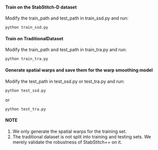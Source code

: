 #### Train on the StabStitch-D dataset
Modify the train_path and test_path in train_ssd.py and run:
```
python train_ssd.py
```
#### Train on TraditionalDataset
Modify the train_path and test_path in train_tra.py and run:
```
python train_tra.py
```
#### Generate spatial warps and save them for the warp smoothing model
Modify the test_path in test_ssd.py or test_tra.py and run:
```
python test_ssd.py
```
or
```
python test_tra.py
```
#### NOTE
1. We only generate the spatial warps for the training set.
2. The traditional dataset is not split into training and testing sets. We merely validate the robustness of StabStitch++ on it.
